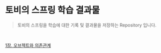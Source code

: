 # 토비의 스프링 학습 결과물

> 토비의 스프링을 학습에 대한 기록 및 결과물을 저장하는 Repository 입니다.

</br>

[1장. 오브젝트와 의존관계](https://github.com/Bellroute/Study-Toby-Spring/blob/master/summary/chapter01_%EC%98%A4%EB%B8%8C%EC%A0%9D%ED%8A%B8%EC%99%80_%EC%9D%98%EC%A1%B4%EA%B4%80%EA%B3%84.md)

